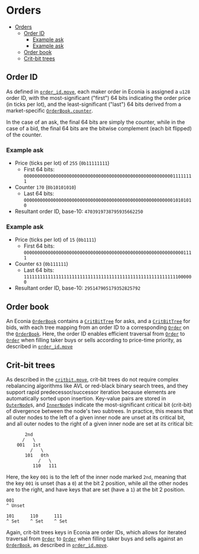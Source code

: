 # Orders

- [Orders](#orders)
  - [Order ID](#order-id)
    - [Example ask](#example-ask)
    - [Example ask](#example-ask-1)
  - [Order book](#order-book)
  - [Crit-bit trees](#crit-bit-trees)

## Order ID

As defined in [`order_id.move`](../../../src/move/econia/build/Econia/docs/order_id.md), each maker order in Econia is assigned a `u128` order ID, with the most-significant ("first") 64 bits indicating the order price (in ticks per lot), and the least-significant ("last") 64 bits derived from a market-specific [`OrderBook.counter`](../../../src/move/econia/build/Econia/docs/market.md#0xc0deb00c_market_OrderBook).

In the case of an ask, the final 64 bits are simply the counter, while in the case of a bid, the final 64 bits are the bitwise complement (each bit flipped) of the counter.

### Example ask
* Price (ticks per lot) of `255` (`0b11111111`)
    * First 64 bits: `0000000000000000000000000000000000000000000000000000000011111111`
* Counter `170` (`0b10101010`)
    * Last 64 bits: `0000000000000000000000000000000000000000000000000000000010101010`
* Resultant order ID, base-10: `4703919738795935662250`

### Example ask
* Price (ticks per lot) of `15` (`0b1111`)
    * First 64 bits: `0000000000000000000000000000000000000000000000000000000000001111`
* Counter `63` (`0b111111`)
    * Last 64 bits: `1111111111111111111111111111111111111111111111111111111111000000`
* Resultant order ID, base-10: `295147905179352825792`

## Order book

An Econia [`OrderBook`](../../../src/move/econia/build/Econia/docs/market.md#0xc0deb00c_market_OrderBook) contains a [`CritBitTree`](../../../src/move/econia/build/Econia/docs/critbit.md#0xc0deb00c_critbit_CritBitTree) for asks, and a [`CritBitTree`](../../../src/move/econia/build/Econia/docs/critbit.md#0xc0deb00c_critbit_CritBitTree) for bids, with each tree mapping from an order ID to a corresponding [`Order`](../../../src/move/econia/build/Econia/docs/market.md#0xc0deb00c_market_Order) on the [`OrderBook`](../../../src/move/econia/build/Econia/docs/market.md#0xc0deb00c_market_OrderBook).
Here, the order ID enables efficient traversal from [`Order`](../../../src/move/econia/build/Econia/docs/market.md#0xc0deb00c_market_Order) to [`Order`](../../../src/move/econia/build/Econia/docs/market.md#0xc0deb00c_market_Order) when filling taker buys or sells according to price-time priority, as described in [`order_id.move`](../../../src/move/econia/build/Econia/docs/order_id.md)

## Crit-bit trees

As described in the [`critbit.move`](../../../src/move/econia/build/Econia/docs/critbit.md), crit-bit trees do not require complex rebalancing algorithms like AVL or red-black binary search trees, and they support rapid predecessor/successor iteration because elements are automatically sorted upon insertion.
Key-value pairs are stored in [`OuterNode`](../../../src/move/econia/build/Econia/docs/critbit.md#0xc0deb00c_critbit_OuterNode)s, and [`InnerNode`](../../../src/move/econia/build/Econia/docs/critbit.md#0xc0deb00c_critbit_InnerNode)s indicate the most-significant critical bit (crit-bit) of divergence between the node's two subtrees.
In practice, this means that all outer nodes to the left of a given inner node are unset at its critical bit, and all outer nodes to the right of a given inner node are set at its critical bit:

```
       2nd
      /   \
    001   1st
         /   \
       101   0th
            /   \
          110   111
```

Here, the key `001` is to the left of the inner node marked `2nd`, meaning that the key `001` is unset (has a `0`) at the bit 2 position, while all the other nodes are to the right, and have keys that are set (have a `1`) at the bit 2 position.

```
001
^ Unset
```

```
101      110      111
^ Set    ^ Set    ^ Set
```

Again, crit-bit trees keys in Econia are order IDs, which allows for iterated traversal from [`Order`](../../../src/move/econia/build/Econia/docs/market.md#0xc0deb00c_market_Order) to [`Order`](../../../src/move/econia/build/Econia/docs/market.md#0xc0deb00c_market_Order) when filling taker buys and sells against an [`OrderBook`](../../../src/move/econia/build/Econia/docs/market.md#0xc0deb00c_market_OrderBook), as described in [`order_id.move`](../../../src/move/econia/build/Econia/docs/order_id.md).